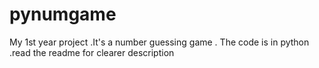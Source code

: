 # pynumgame
My 1st  year project .It's a number guessing game . The code is in python .read the  readme for clearer description

